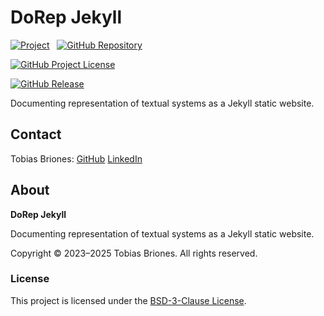 <!-- Copyright (c) 2025 Tobias Briones. All rights reserved. -->
<!-- SPDX-License-Identifier: BSD-3-Clause -->
<!-- This file is part of https://github.com/texsydo/dorep-jekyll -->

# DoRep Jekyll

[![Project](https://mathswe-ops-services.tobiasbriones-dev.workers.dev/badge/project/texsydo)](https://tsd.math.software#dorep-jekyll)
&nbsp;
[![GitHub Repository](https://img.shields.io/static/v1?label=GITHUB&message=REPOSITORY&labelColor=555&color=0277bd&style=for-the-badge&logo=GITHUB)](https://github.com/texsydo/dorep-jekyll)

[![GitHub Project License](https://img.shields.io/github/license/texsydo/dorep-jekyll.svg?style=flat-square)](https://github.com/texsydo/dorep-jekyll/blob/main/LICENSE)

[![GitHub Release](https://mathswe-ops-services.tobiasbriones-dev.workers.dev/badge/version/github/texsydo/dorep-jekyll)](https://github.com/texsydo/dorep-jekyll/releases/latest)

Documenting representation of textual systems as a Jekyll static website.

## Contact

Tobias Briones: [GitHub](https://github.com/tobiasbriones)
[LinkedIn](https://linkedin.com/in/tobiasbriones)

## About

**DoRep Jekyll**

Documenting representation of textual systems as a Jekyll static website.

Copyright © 2023–2025 Tobias Briones. All rights reserved.

### License

This project is licensed under the
[BSD-3-Clause License](LICENSE).
